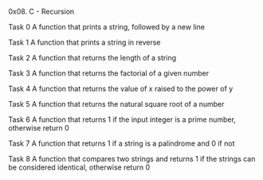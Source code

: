 0x08. C - Recursion

Task 0 A function that prints a string, followed by a new line

Task 1 A function that prints a string in reverse

Task 2 A function that returns the length of a string

Task 3 A function that returns the factorial of a given number

Task 4 A function that returns the value of x raised to the power of y

Task 5 A function that returns the natural square root of a number

Task 6 A function that returns 1 if the input integer is a prime number, otherwise return 0

Task 7 A function that returns 1 if a string is a palindrome and 0 if not

Task 8 A function that compares two strings and returns 1 if the strings can be considered identical, otherwise return 0
